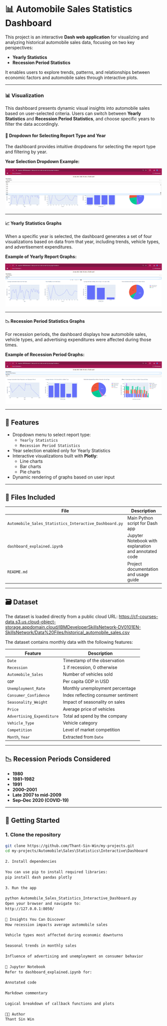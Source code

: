 # 📊 Automobile Sales Statistics Dashboard

This project is an interactive **Dash web application** for visualizing and analyzing historical automobile sales data, focusing on two key perspectives:

- **Yearly Statistics**
- **Recession Period Statistics**

It enables users to explore trends, patterns, and relationships between economic factors and automobile sales through interactive plots.

---

### 📊 Visualization

This dashboard presents dynamic visual insights into automobile sales based on user-selected criteria. Users can switch between **Yearly Statistics** and **Recession Period Statistics**, and choose specific years to filter the data accordingly.

#### 🔽 Dropdown for Selecting Report Type and Year
The dashboard provides intuitive dropdowns for selecting the report type and filtering by year.

**Year Selection Dropdown Example:**

![Year Dropdown](images/Year_Dropdown_Field.png)

---

#### 📈 Yearly Statistics Graphs

When a specific year is selected, the dashboard generates a set of four visualizations based on data from that year, including trends, vehicle types, and advertisement expenditures.

**Example of Yearly Report Graphs:**

![Yearly Statistics Graphs](images/Yearly_Report_Graphs.png)

---

#### 📉 Recession Period Statistics Graphs

For recession periods, the dashboard displays how automobile sales, vehicle types, and advertising expenditures were affected during those times.

**Example of Recession Period Graphs:**

![Recession Period Graphs](images/Recession_Period_Graphs.png)

---

## 🔧 Features

- Dropdown menu to select report type:
  - `Yearly Statistics`
  - `Recession Period Statistics`
- Year selection enabled only for Yearly Statistics
- Interactive visualizations built with **Plotly**:
  - Line charts
  - Bar charts
  - Pie charts
- Dynamic rendering of graphs based on user input

---

## 📂 Files Included

| File                                  | Description                                                  |
|---------------------------------------|--------------------------------------------------------------|
| `Automobile_Sales_Statistics_Interactive_Dashboard.py` | Main Python script for Dash app                             |
| `dashboard_explained.ipynb`          | Jupyter Notebook with explanation and annotated code         |
| `README.md`                           | Project documentation and usage guide                        |

---

## 🗃️ Dataset

The dataset is loaded directly from a public cloud URL: https://cf-courses-data.s3.us.cloud-object-storage.appdomain.cloud/IBMDeveloperSkillsNetwork-DV0101EN-SkillsNetwork/Data%20Files/historical_automobile_sales.csv


The dataset contains monthly data with the following features:

| Feature | Description |
|--------|-------------|
| `Date` | Timestamp of the observation |
| `Recession` | 1 if recession, 0 otherwise |
| `Automobile_Sales` | Number of vehicles sold |
| `GDP` | Per capita GDP in USD |
| `Unemployment_Rate` | Monthly unemployment percentage |
| `Consumer_Confidence` | Index reflecting consumer sentiment |
| `Seasonality_Weight` | Impact of seasonality on sales |
| `Price` | Average price of vehicles |
| `Advertising_Expenditure` | Total ad spend by the company |
| `Vehicle_Type` | Vehicle category |
| `Competition` | Level of market competition |
| `Month`, `Year` | Extracted from `Date` |

---

## 📉 Recession Periods Considered

- **1980**
- **1981–1982**
- **1991**
- **2000–2001**
- **Late 2007 to mid-2009**
- **Sep–Dec 2020 (COVID-19)**

---

## 🚀 Getting Started

### 1. Clone the repository

```bash
git clone https://github.com/Thant-Sin-Win/my-projects.git
cd my-projects/Automobile\Sales\Statistics\Interactive\Dashboard

2. Install dependencies

You can use pip to install required libraries:
pip install dash pandas plotly

3. Run the app

python Automobile_Sales_Statistics_Interactive_Dashboard.py
Open your browser and navigate to:
http://127.0.0.1:8050/

🧠 Insights You Can Discover
How recession impacts average automobile sales

Vehicle types most affected during economic downturns

Seasonal trends in monthly sales

Influence of advertising and unemployment on consumer behavior

📘 Jupyter Notebook
Refer to dashboard_explained.ipynb for:

Annotated code

Markdown commentary

Logical breakdown of callback functions and plots

🧑‍💻 Author
Thant Sin Win

